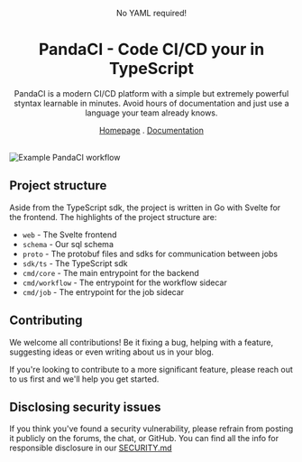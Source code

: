 <div align="center">
<p>No YAML required!</p>
<h1>PandaCI - Code CI/CD your in TypeScript</h1>
<p>PandaCI is a modern CI/CD platform with a simple but extremely powerful styntax learnable in minutes. Avoid hours of documentation and just use a language your team already knows.</p>
</p>
<div align="center">
  <a href="https://pandaci.com/home">Homepage</a>
  .
  <a href="https://pandaci.com/docs">Documentation</a>
</div>
</div>
<br />

![Example PandaCI workflow](https://raw.githubusercontent.com/pandaci-com/pandaci/main/.assets/example-run.png)

## Project structure

Aside from the TypeScript sdk, the project is written in Go with Svelte for the frontend. The highlights of the project structure are:

- `web` - The Svelte frontend
- `schema` - Our sql schema
- `proto` - The protobuf files and sdks for communication between jobs
- `sdk/ts` - The TypeScript sdk
- `cmd/core` - The main entrypoint for the backend
- `cmd/workflow` - The entrypoint for the workflow sidecar
- `cmd/job` - The entrypoint for the job sidecar

## Contributing

We welcome all contributions! Be it fixing a bug, helping with a feature, suggesting ideas or even writing about us in your blog.

If you're looking to contribute to a more significant feature, please reach out to us first and we'll help you get started.

## Disclosing security issues

If you think you've found a security vulnerability, please refrain from posting it publicly on the forums, the chat, or GitHub. You can find all the info for responsible disclosure in our [SECURITY.md](https://github.com/pandaci-com/pandaci/blob/main/SECURITY.md)

